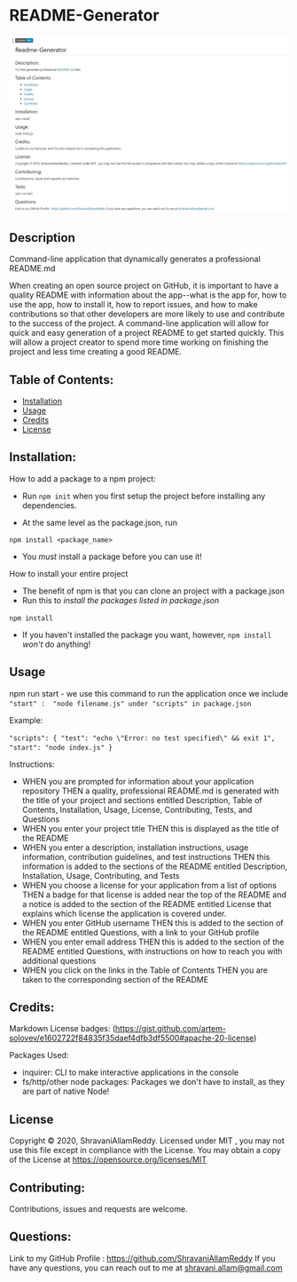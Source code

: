 # README-Generator

<img src= "examplereadmesnap.JPG" alt="readme">

## Description

Command-line application that dynamically generates a professional README.md

When creating an open source project on GitHub, it is important to have a quality README with information about the app--what is the app for, how to use the app, how to install it, how to report issues, and how to make contributions so that other developers are more likely to use and contribute to the success of the project. A command-line application will allow for quick and easy generation of a project README to get started quickly. This will allow a project creator to spend more time working on finishing the project and less time creating a good README.


## Table of Contents:
  
* [Installation](#installation)
* [Usage](#usage)
* [Credits](#credits)
* [License](#license)


## Installation:

How to add a package to a npm project:

* Run `npm init` when you first setup the project before installing any dependencies.

* At the same level as the package.json, run 
```
npm install <package_name>
```
* You *must* install a package before you can use it!

How to install your entire project

* The benefit of npm is that you can clone an project with a package.json
* Run this to *install the packages listed in package.json*

```npm install```

* If you haven't installed the package you want, however, ```npm install``` *won't* do anything!


## Usage 

npm run start  - we use this command to run the application once we include `"start" :  "node filename.js" under "scripts" in package.json`

Example:

  `"scripts": {
    "test": "echo \"Error: no test specified\" && exit 1",
    "start": "node index.js"
   }`

Instructions:

* WHEN you are prompted for information about your application repository
  THEN a quality, professional README.md is generated with the title of your project and sections entitled Description, Table of Contents, Installation, Usage, License, Contributing, Tests, and Questions
* WHEN you enter your project title
  THEN this is displayed as the title of the README
* WHEN you enter a description, installation instructions, usage information, contribution guidelines, and test instructions
  THEN this information is added to the sections of the README entitled Description, Installation, Usage, Contributing, and Tests
* WHEN you choose a license for your application from a list of options
  THEN a badge for that license is added near the top of the README and a notice is added to the section of the README entitled License that explains which license the application is covered under.
* WHEN you enter GitHub username
  THEN this is added to the section of the README entitled Questions, with a link to your GitHub profile
* WHEN you enter email address
  THEN this is added to the section of the README entitled Questions, with instructions on how to reach you with additional questions
* WHEN you click on the links in the Table of Contents
  THEN you are taken to the corresponding section of the README


## Credits:
  
Markdown License badges: (https://gist.github.com/artem-solovev/e1602722f84835f35daef4dfb3df5500#apache-20-license)

Packages Used:

* inquirer: CLI to make interactive applications in the console
* fs/http/other node packages: Packages we don't have to install, as they are part of native Node!


## License 

  Copyright © 2020, ShravaniAllamReddy. 
  Licensed under MIT , you may not use this file except in compliance with the License.
  You may obtain a copy of the License at https://opensource.org/licenses/MIT


## Contributing:
   
  Contributions, issues and requests are welcome.

  
## Questions:
  
  Link to my GitHub Profile : https://github.com/ShravaniAllamReddy
  If you have any questions, you can reach out to me at shravani.allam@gmail.com 









